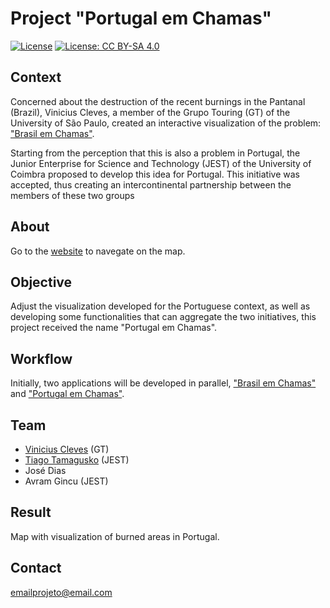 # Project "Portugal em Chamas"

[![License](https://img.shields.io/badge/License-Apache%202.0-blue.svg)](LICENSE.md) [![License: CC BY-SA 4.0](https://img.shields.io/badge/License-CC%20BY--SA%204.0-lightgrey.svg)](https://creativecommons.org/licenses/by-sa/4.0/) 

## Context
Concerned about the destruction of the recent burnings in the Pantanal (Brazil), Vinicius Cleves, a member of the Grupo Touring (GT) of the University of São Paulo, created an interactive visualization of the problem: ["Brasil em Chamas"](https://vinicius-cleves.github.io/brasil-em-chamas/).

Starting from the perception that this is also a problem in Portugal, the Junior Enterprise for Science and Technology (JEST) of the University of Coimbra proposed to develop this idea for Portugal. This initiative was accepted, thus creating an intercontinental partnership between the members of these two groups

## About

Go to the [website](https://vinicius-cleves.github.io/portugal-em-chamas/) to navegate on the map.

## Objective
Adjust the visualization developed for the Portuguese context, as well as developing some functionalities that can aggregate the two initiatives, this project received the name "Portugal em Chamas".

## Workflow
Initially, two applications will be developed in parallel, ["Brasil em Chamas"](https://github.com/vinicius-cleves/brasil-em-chamas/) and
["Portugal em Chamas"](https://github.com/vinicius-cleves/portugal-em-chamas/).

## Team
* [Vinicius Cleves](https://github.com/vinicius-cleves/) (GT)
* [Tiago Tamagusko](https://github.com/tamagusko) (JEST)
* José Dias
* Avram Gincu (JEST)

## Result
Map with visualization of burned areas in Portugal.


## Contact

emailprojeto@email.com
